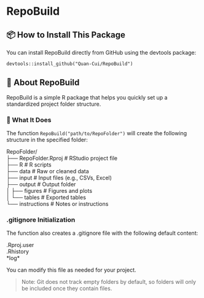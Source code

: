 # RepoBuild

## 📦 How to Install This Package

You can install RepoBuild directly from GitHub using the devtools package:

```         
devtools::install_github("Quan-Cui/RepoBuild")
```

## 📁 About RepoBuild

RepoBuild is a simple R package that helps you quickly set up a standardized project folder structure.

### 🔧 What It Does

The function `RepoBuild("path/to/RepoFolder")` will create the following structure in the specified folder:

RepoFolder/\
├── RepoFolder.Rproj   # RStudio project file  
├── R                  # R scripts  
├── data               # Raw or cleaned data  
├── input              # Input files (e.g., CSVs, Excel)  
├── output             # Output folder  
│ ├── figures          # Figures and plots  
│ └── tables           # Exported tables  
└── instructions       # Notes or instructions  

### .gitignore Initialization

The function also creates a .gitignore file with the following default content:

.Rproj.user\
.Rhistory\
\*log\*

You can modify this file as needed for your project.

> Note: Git does not track empty folders by default, so folders will only be included once they contain files.
